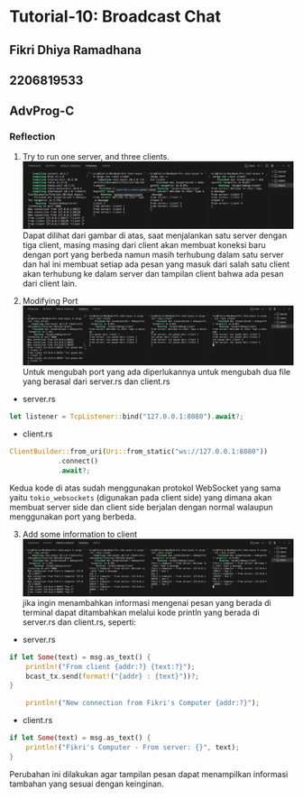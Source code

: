 # Tutorial-10: Broadcast Chat 
## Fikri Dhiya Ramadhana
## 2206819533
## AdvProg-C

### Reflection
1. Try to run one server, and three clients.  
![](images/image.png)  
Dapat dilihat dari gambar di atas, saat menjalankan satu server dengan tiga client, masing masing dari client akan membuat koneksi baru dengan port yang berbeda namun masih terhubung dalam satu server dan hal ini membuat setiap ada pesan yang masuk dari salah satu client akan terhubung ke dalam server dan tampilan client bahwa ada pesan dari client lain.

2. Modifying Port  
![](images/image-2.png)  
Untuk mengubah port yang ada diperlukannya untuk mengubah dua file yang berasal dari server.rs dan client.rs
* server.rs  
```rust 
let listener = TcpListener::bind("127.0.0.1:8080").await?;
```
* client.rs  
```rust 
ClientBuilder::from_uri(Uri::from_static("ws://127.0.0.1:8080"))
            .connect()
            .await?;
```
Kedua kode di atas sudah menggunakan protokol WebSocket yang sama yaitu `tokio_websockets` (digunakan pada client side) yang dimana akan membuat server side dan client side berjalan dengan normal walaupun menggunakan port yang berbeda. 

3. Add some information to client  
![](images/image-3.png)  
jika ingin menambahkan informasi mengenai pesan yang berada di terminal dapat ditambahkan melalui kode println yang berada di server.rs dan client.rs, seperti:  
* server.rs  
```rust
if let Some(text) = msg.as_text() {
    println!("From client {addr:?} {text:?}");
    bcast_tx.send(format!("{addr} : {text}"))?;
}
```
```rust
    println!("New connection from Fikri's Computer {addr:?}");
```

* client.rs
```rust
if let Some(text) = msg.as_text() {
    println!("Fikri's Computer - From server: {}", text);
}
```  
Perubahan ini dilakukan agar tampilan pesan dapat menampilkan informasi tambahan yang sesuai dengan keinginan. 